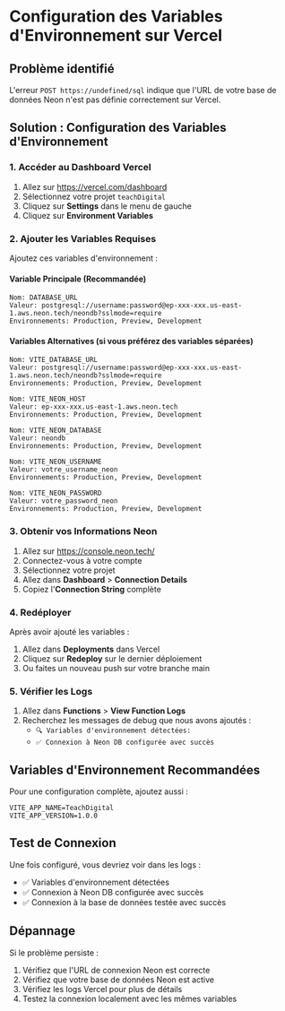 # Configuration des Variables d'Environnement sur Vercel

## Problème identifié
L'erreur `POST https://undefined/sql` indique que l'URL de votre base de données Neon n'est pas définie correctement sur Vercel.

## Solution : Configuration des Variables d'Environnement

### 1. Accéder au Dashboard Vercel
1. Allez sur https://vercel.com/dashboard
2. Sélectionnez votre projet `teachDigital`
3. Cliquez sur **Settings** dans le menu de gauche
4. Cliquez sur **Environment Variables**

### 2. Ajouter les Variables Requises

Ajoutez ces variables d'environnement :

#### Variable Principale (Recommandée)
```
Nom: DATABASE_URL
Valeur: postgresql://username:password@ep-xxx-xxx.us-east-1.aws.neon.tech/neondb?sslmode=require
Environnements: Production, Preview, Development
```

#### Variables Alternatives (si vous préférez des variables séparées)
```
Nom: VITE_DATABASE_URL
Valeur: postgresql://username:password@ep-xxx-xxx.us-east-1.aws.neon.tech/neondb?sslmode=require
Environnements: Production, Preview, Development

Nom: VITE_NEON_HOST
Valeur: ep-xxx-xxx.us-east-1.aws.neon.tech
Environnements: Production, Preview, Development

Nom: VITE_NEON_DATABASE
Valeur: neondb
Environnements: Production, Preview, Development

Nom: VITE_NEON_USERNAME
Valeur: votre_username_neon
Environnements: Production, Preview, Development

Nom: VITE_NEON_PASSWORD
Valeur: votre_password_neon
Environnements: Production, Preview, Development
```

### 3. Obtenir vos Informations Neon

1. Allez sur https://console.neon.tech/
2. Connectez-vous à votre compte
3. Sélectionnez votre projet
4. Allez dans **Dashboard** > **Connection Details**
5. Copiez l'**Connection String** complète

### 4. Redéployer

Après avoir ajouté les variables :
1. Allez dans **Deployments** dans Vercel
2. Cliquez sur **Redeploy** sur le dernier déploiement
3. Ou faites un nouveau push sur votre branche main

### 5. Vérifier les Logs

1. Allez dans **Functions** > **View Function Logs**
2. Recherchez les messages de debug que nous avons ajoutés :
   - `🔍 Variables d'environnement détectées:`
   - `✅ Connexion à Neon DB configurée avec succès`

## Variables d'Environnement Recommandées

Pour une configuration complète, ajoutez aussi :

```
VITE_APP_NAME=TeachDigital
VITE_APP_VERSION=1.0.0
```

## Test de Connexion

Une fois configuré, vous devriez voir dans les logs :
- ✅ Variables d'environnement détectées
- ✅ Connexion à Neon DB configurée avec succès
- ✅ Connexion à la base de données testée avec succès

## Dépannage

Si le problème persiste :
1. Vérifiez que l'URL de connexion Neon est correcte
2. Vérifiez que votre base de données Neon est active
3. Vérifiez les logs Vercel pour plus de détails
4. Testez la connexion localement avec les mêmes variables
